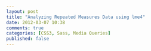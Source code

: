 ```yaml
---
layout: post
title: "Analyzing Repeated Measures Data using lme4"
date: 2012-03-07 10:38
comments: true
categories: [CSS3, Sass, Media Queries]
published: false
---
```

